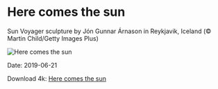# Here comes the sun

Sun Voyager sculpture by Jón Gunnar Árnason in Reykjavik, Iceland (© Martin Child/Getty Images Plus)

![Here comes the sun](https://bing.com/th?id=OHR.SunVoyager_EN-US4292483884_UHD.jpg&rf=LaDigue_UHD.jpg&pid=hp&w=1024&h=576)

Date: 2019-06-21

Download 4k: [Here comes the sun](https://bing.com/th?id=OHR.SunVoyager_EN-US4292483884_UHD.jpg&rf=LaDigue_UHD.jpg&pid=hp&w=3840&h=2160)

